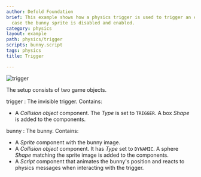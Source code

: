 ```yaml
---
author: Defold Foundation
brief: This example shows how a physics trigger is used to trigger an event. In this
  case the bunny sprite is disabled and enabled.
category: physics
layout: example
path: physics/trigger
scripts: bunny.script
tags: physics
title: Trigger

---
```



![trigger](trigger.png)

The setup consists of two game objects.

trigger
: The invisible trigger. Contains:
  - A *Collision object* component. The *Type* is set to `TRIGGER`. A box *Shape* is added to the components.

bunny
: The bunny. Contains:
  - A *Sprite* component with the bunny image.
  - A *Collision object* component. It has *Type* set to `DYNAMIC`. A sphere *Shape* matching the sprite image is added to the components.
  - A *Script* component that animates the bunny's position and reacts to physics messages when interacting with the trigger.

